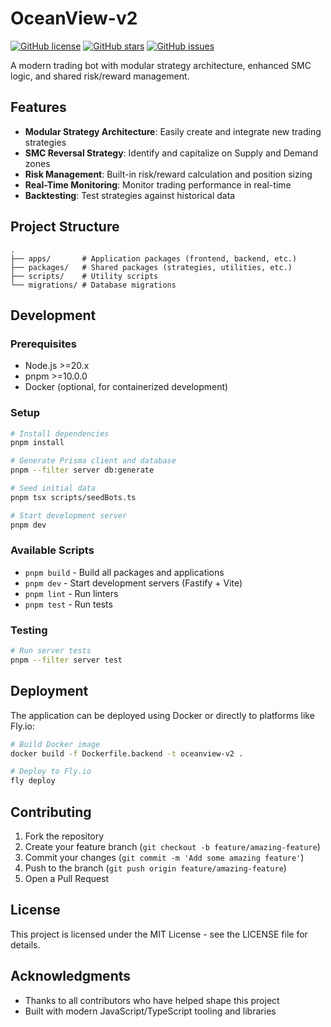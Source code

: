 # OceanView-v2

[![GitHub license](https://img.shields.io/github/license/swolemonkey/OceanView-v2)](https://github.com/swolemonkey/OceanView-v2/blob/main/LICENSE)
[![GitHub stars](https://img.shields.io/github/stars/swolemonkey/OceanView-v2)](https://github.com/swolemonkey/OceanView-v2/stargazers)
[![GitHub issues](https://img.shields.io/github/issues/swolemonkey/OceanView-v2)](https://github.com/swolemonkey/OceanView-v2/issues)

A modern trading bot with modular strategy architecture, enhanced SMC logic, and shared risk/reward management.

## Features

- **Modular Strategy Architecture**: Easily create and integrate new trading strategies
- **SMC Reversal Strategy**: Identify and capitalize on Supply and Demand zones
- **Risk Management**: Built-in risk/reward calculation and position sizing
- **Real-Time Monitoring**: Monitor trading performance in real-time
- **Backtesting**: Test strategies against historical data

## Project Structure

```
.
├── apps/       # Application packages (frontend, backend, etc.)
├── packages/   # Shared packages (strategies, utilities, etc.)
├── scripts/    # Utility scripts
└── migrations/ # Database migrations
```

## Development

### Prerequisites

- Node.js >=20.x
- pnpm >=10.0.0
- Docker (optional, for containerized development)

### Setup

```bash
# Install dependencies
pnpm install

# Generate Prisma client and database
pnpm --filter server db:generate

# Seed initial data
pnpm tsx scripts/seedBots.ts

# Start development server
pnpm dev
```

### Available Scripts

- `pnpm build` - Build all packages and applications
- `pnpm dev` - Start development servers (Fastify + Vite)
- `pnpm lint` - Run linters
- `pnpm test` - Run tests

### Testing

```bash
# Run server tests
pnpm --filter server test
```

## Deployment

The application can be deployed using Docker or directly to platforms like Fly.io:

```bash
# Build Docker image
docker build -f Dockerfile.backend -t oceanview-v2 .

# Deploy to Fly.io
fly deploy
```

## Contributing

1. Fork the repository
2. Create your feature branch (`git checkout -b feature/amazing-feature`)
3. Commit your changes (`git commit -m 'Add some amazing feature'`)
4. Push to the branch (`git push origin feature/amazing-feature`)
5. Open a Pull Request

## License

This project is licensed under the MIT License - see the LICENSE file for details.

## Acknowledgments

- Thanks to all contributors who have helped shape this project
- Built with modern JavaScript/TypeScript tooling and libraries 